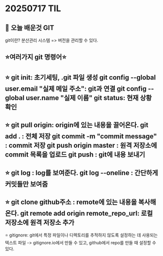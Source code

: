 # 20250717 TIL
## :memo: 오늘 배운것 **GIT**

git이란? 분산관리 시스템 => 버전을 관리할 수 있다.

**:star:여러가지 git 명령어:star:**
---
:star:
git init: 초기세팅, .git 파일 생성
git config --global user.email "실제 메일 주소": git과 연결
git config --global user.name "실제 이름"
git status: 현재 상황 확인
---
:star:
git pull origin: origin에 있는 내용을 끌어온다.
git add . : 전체 저장
git commit -m "commit message" : commit 저장
git push origin master : 원격 저장소에 commit 목록을 업로드
git push : git에 내용 보내기
---
:star:
git log : log를 보여준다.
git log --oneline : 간단하게 커밋들만 보여줌
---
:star:
git clone github주소 : remote에 있는 내용을 복사해온다.
git remote add origin remote_repo_url: 로컬 저장소에 원격 저장소 추가
---
:star:
gitignore: git에서 특정 파일이나 디렉토리를 추적하지 않도록 설정하는 데 사용되는 텍스트 파일
-> gitignore.io에서 만들 수 있고, github에서 repo를 만들 때 설정할 수 있다.



